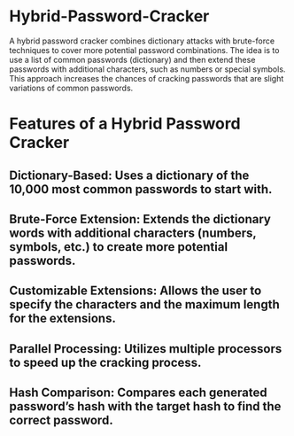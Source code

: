 # Hybrid-Password-Cracker
A hybrid password cracker combines dictionary attacks with brute-force techniques to cover more potential password combinations. The idea is to use a list of common passwords (dictionary) and then extend these passwords with additional characters, such as numbers or special symbols. This approach increases the chances of cracking passwords that are slight variations of common passwords.

# Features of a Hybrid Password Cracker
## Dictionary-Based: Uses a dictionary of the 10,000 most common passwords to start with.

## Brute-Force Extension: Extends the dictionary words with additional characters (numbers, symbols, etc.) to create more potential passwords.

## Customizable Extensions: Allows the user to specify the characters and the maximum length for the extensions.

## Parallel Processing: Utilizes multiple processors to speed up the cracking process.

## Hash Comparison: Compares each generated password’s hash with the target hash to find the correct password.
